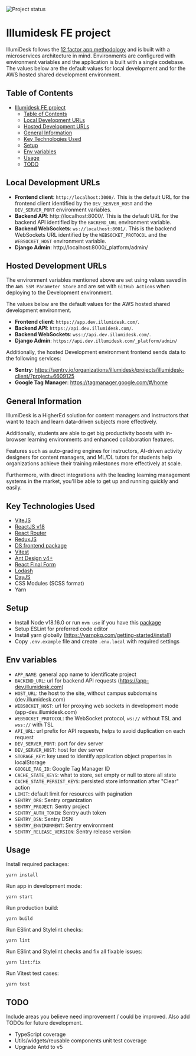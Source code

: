 ![Project status](https://img.shields.io/static/v1?label=status&message=in-progress&color=brightgreen?style=for-the-badge)

# Illumidesk FE project

IllumiDesk follows the [12 factor app methodology](https://12factor.net/) and is built with a microservices architecture in mind. Environments are configured with environment variables and the application is built with a single codebase. The values below are the default values for local development and for the AWS hosted shared development environment.

## Table of Contents

- [Illumidesk FE project](#illumidesk-fe-project)
  - [Table of Contents](#table-of-contents)
  - [Local Development URLs](#local-development-urls)
  - [Hosted Development URLs](#hosted-development-urls)
  - [General Information](#general-information)
  - [Key Technologies Used](#key-technologies-used)
  - [Setup](#setup)
  - [Env variables](#env-variables)
  - [Usage](#usage)
  - [TODO](#todo)

## Local Development URLs

* **Frontend client**: `http://localhost:3000/`. This is the default URL for the frontend client identified by the `DEV_SERVER_HOST` and the `DEV_SERVER_PORT` environment variables.
* **Backend API**: http://localhost:8000/. This is the default URL for the backend API identified by the `BACKEND_URL` environment variable.
* **Backend WebSockets**: `ws://localhost:8001/`. This is the backend WebSockets URL identified by the `WEBSOCKET_PROTOCOL` and the `WEBSOCKET_HOST` environment variable.
* **Django Admin**: http://localhost:8000/_platform/admin/

## Hosted Development URLs

The environment variables mentioned above are set using values saved in the `AWS SSM Parameter Store` and are set with `GitHub Actions` when deploying to the Development environment.

The values below are the default values for the AWS hosted shared development environment.

- **Frontend client**: `https://app.dev.illumidesk.com/`.
- **Backend API**: `https://api.dev.illumidesk.com/`.
- **Backend WebSockets**: `wss://api.dev.illumidesk.com/`.
- **Django Admin**: `https://api.dev.illumidesk.com/_platform/admin/`

Additionally, the hosted Development environment frontend sends data to the following services:

- **Sentry**: https://sentry.io/organizations/illumidesk/projects/illumidesk-client/?project=6609125
- **Google Tag Manager**: https://tagmanager.google.com/#/home

## General Information

IllumiDesk is a HigherEd solution for content managers and instructors that want to teach and learn data-driven subjects more effectively.

Additionally, students are able to get big productivity boosts with in-browser learning environments and enhanced collaboration features.

Features such as auto-grading engines for instructors, AI-driven activity designers for content managers, and ML/DL tutors for students help organizations achieve their training milestones more effectively at scale.

Furthermore, with direct integrations with the leading learning management systems in the market, you'll be able to get up and running quickly and easily.

## Key Technologies Used

- [ViteJS](https://vitejs.dev/)
- [ReactJS v18](https://reactjs.org/)
- [React Router](https://reactrouter.com/)
- [ReduxJS](https://redux.js.org/)
- [DS frontend package](https://github.com/django-stars/ds-frontend/tree/master/packages/resource)
- [Vitest](https://vitest.dev/)
- [Ant Design v4+](https://4x.ant.design/)
- [React Final Form](https://final-form.org/react)
- [Lodash](https://lodash.com/)
- [DayJS](https://day.js.org/)
- CSS Modules (SCSS format)
- Yarn

## Setup

- Install Node v18.16.0 or run `nvm use` if you have this [package](https://github.com/nvm-sh/nvm)
- Setup ESLint for preferred code editor
- Install yarn globally (https://yarnpkg.com/getting-started/install)
- Copy `.env.example` file and create `.env.local` with required settings

## Env variables

- `APP_NAME`: general app name to identificate project
- `BACKEND_URL`: url for backend API requests (https://app-dev.illumidesk.com)
- `HOST_URL`: the host to the site, without campus subdomains (dev.illumidesk.com)
- `WEBSOCKET_HOST`: url for proxying web sockets in development mode (app-dev.illumidesk.com)
- `WEBSOCKET_PROTOCOL`: the WebSocket protocol, `ws://` without TSL and `wss://` with TSL
- `API_URL`: url prefix for API requests, helps to avoid duplication on each request
- `DEV_SERVER_PORT`: port for dev server
- `DEV_SERVER_HOST`: host for dev server
- `STORAGE_KEY`: key used to identify application object properites in localStorage
- `GOOGLE_TAG_ID`: Google Tag Manager ID
- `CACHE_STATE_KEYS`: what to store, set empty or null to store all state
- `CACHE_STATE_PERSIST_KEYS`: persisted store information after "Clear" action
- `LIMIT`: default limit for resources with pagination
- `SENTRY_ORG`: Sentry organization
- `SENTRY_PROJECT`: Sentry project
- `SENTRY_AUTH_TOKEN`: Sentry auth token
- `SENTRY_DSN`: Sentry DSN
- `SENTRY_ENVIRONMENT`: Sentry environment
- `SENTRY_RELEASE_VERSION`: Sentry release version

## Usage

Install required packages:

`yarn install`

Run app in development mode:

`yarn start`

Run production build:

`yarn build`

Run ESlint and Stylelint checks:

`yarn lint`

Run ESlint and Stylelint checks and fix all fixable issues:

`yarn lint:fix`

Run Vitest test cases:

`yarn test`

## TODO

Include areas you believe need improvement / could be improved. Also add TODOs for future development.

- TypeScript coverage
- Utils/widgets/reusable components unit test coverage
- Upgrade Antd to v5
